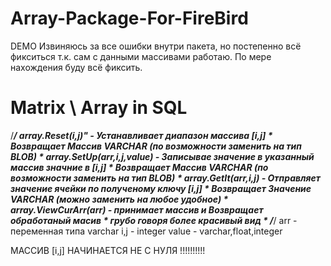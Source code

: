 # Array-Package-For-FireBird
DEMO 
Извиняюсь за все ошибки внутри пакета, но постепенно всё фикситься т.к. сам с данными массивами работаю.
По мере нахождения буду всё фиксить. 
# Matrix \ Array in SQL
/***********************************************************************************/
array.Reset(i,j)" - Устанавливает диапазон массива [i,j]                           *
  Возвращает Массив VARCHAR (по возможности заменить на тип BLOB)                  *
array.SetUp(arr,i,j,value) - Записывае значение в указанный массив значние в [i,j] *
  Возвращает Массив VARCHAR (по возможности заменить на тип BLOB)                  *
array.GetIt(arr,i,j) - Отправляет значение ячейки по полученому ключу [i,j]        *
  Возвращает Значение VARCHAR (можно заменить на любое удобное)                    *
array.ViewCurArr(arr) - принимает массив и Возвращает обработаный масив            *
                        грубо говоря более красивый вид                            *
/***********************************************************************************/
arr - переменная типа varchar 
i,j - integer
value - varchar,float,integer


МАССИВ [i,j] НАЧИНАЕТСЯ НЕ С НУЛЯ !!!!!!!!!!
